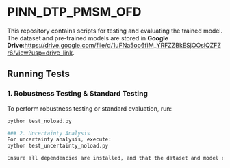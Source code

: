 # PINN_DTP_PMSM_OFD

This repository contains scripts for testing and evaluating the trained model.  
The dataset and pre-trained models are stored in **Google Drive**:https://drive.google.com/file/d/1uFNa5oo6fiM_YRFZZBkESjOOslQZFZr6/view?usp=drive_link.  

## Running Tests

### 1. Robustness Testing & Standard Testing
To perform robustness testing or standard evaluation, run:
```bash
python test_noload.py

### 2. Uncertainty Analysis
For uncertainty analysis, execute:
python test_uncertainty_noload.py

Ensure all dependencies are installed, and that the dataset and model checkpoints are properly linked before execution.
